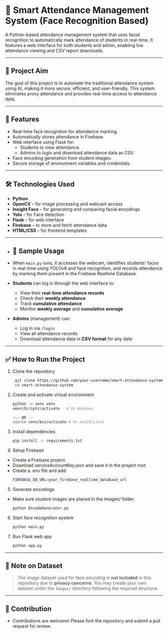 # 📸 Smart Attendance Management System (Face Recognition Based)

A Python-based attendance management system that uses facial recognition to automatically mark attendance of students in real-time. It features a web interface for both students and admin, enabling live attendance viewing and CSV report downloads.

---

## 🎯 Project Aim

The goal of this project is to automate the traditional attendance system using AI, making it more secure, efficient, and user-friendly. This system eliminates proxy attendance and provides real-time access to attendance data.

---

## 🚀 Features

- Real-time face recognition for attendance marking.
- Automatically stores attendance in Firebase.
- Web interface using Flask for:
  - Students to view attendance.
  - Admins to login and download attendance data as CSV.
- Face encoding generation from student images.
- Secure storage of environment variables and credentials.

---

## 🛠️ Technologies Used

- **Python**
- **OpenCV** – for image processing and webcam access
- **Insight Face** – for generating and comparing facial encodings
- **Yolo** – for Face detection
- **Flask** – for web interface
- **Firebase** – to store and fetch attendance data
- **HTML/CSS** – for frontend templates

---

- ## 🧪 Sample Usage

- When `main.py` runs, it accesses the webcam, identifies students' faces in real-time using YOLOv8 and face recognition, and records attendance by marking them present in the Firebase Realtime Database.

- **Students** can log in through the web interface to:
  - View their **real-time attendance records**
  - Check their **weekly attendance**
  - Track **cumulative attendance**
  - Monitor **weekly average** and **cumulative average**

- **Admins** (management) can:
  - Log in via `/login`
  - View all attendance records
  - Download attendance data in **CSV format** for any date

---

## ✅ How to Run the Project

1. Clone the repository
   ```bash
    git clone https://github.com/your-username/smart-attendance-system.git
    cd smart-attendance-system 

2. Create and activate virtual environment
    ```bash
    python -m venv venv
    venv\Scripts\activate   # On Windows
    
    --- OR ---
    source venv/bin/activate # On macOS/Linux

3. Install dependencies
    ```bash
    pip install -r requirements.txt

4. Setup Firebase
- Create a Firebase project.
- Download serviceAccountKey.json and save it in the project root.
- Create a .env file and add:
    ```bash
    FIREBASE_DB_URL=your_firebase_realtime_database_url

5. Generate encodings
- Make sure student images are placed in the Images/ folder.
    ```bash
    python EncodeGenerator.py

6. Start face recognition system
    ```bash
    python main.py

7. Run Flask web app
    ```bash
    python app.py

---

## 🔐 Note on Dataset

> The image dataset used for face encoding is **not included** in this repository due to **privacy concerns**. You may create your own dataset under the `Images/` directory following the required structure.

---

## 🤝 Contribution
- Contributions are welcome! Please fork the repository and submit a pull request for review.

